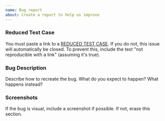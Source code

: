 ```yaml
---
name: Bug report
about: Create a report to help us improve
---
```


### Reduced Test Case

You must paste a link to a [REDUCED TEST CASE](https://fullcalendar.io/reduced-test-cases).
If you do not, this issue will automatically be closed.
To prevent this, include the text "not reproducible with a link" (assuming it's true).

### Bug Description

Describe how to recreate the bug.
What do you expect to happen?
What happens instead?

### Screenshots

If the bug is visual, include a screenshot if possible.
If not, erase this section.
